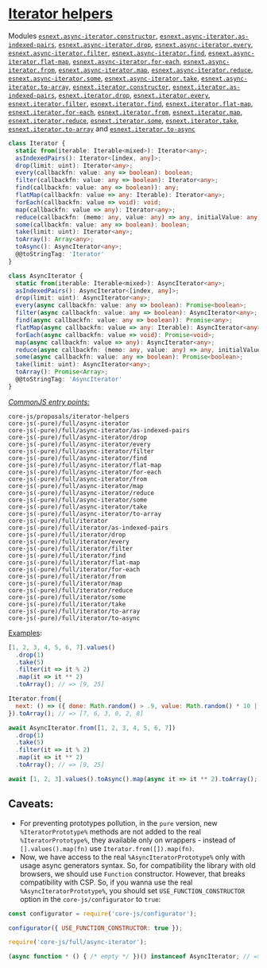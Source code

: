 # [Iterator helpers](https://github.com/tc39/proposal-iterator-helpers)
Modules [`esnext.async-iterator.constructor`](/packages/core-js/modules/esnext.async-iterator.constructor.js), [`esnext.async-iterator.as-indexed-pairs`](/packages/core-js/modules/esnext.async-iterator.as-indexed-pairs.js), [`esnext.async-iterator.drop`](/packages/core-js/modules/esnext.async-iterator.drop.js), [`esnext.async-iterator.every`](/packages/core-js/modules/esnext.async-iterator.every.js), [`esnext.async-iterator.filter`](/packages/core-js/modules/esnext.async-iterator.filter.js), [`esnext.async-iterator.find`](/packages/core-js/modules/esnext.async-iterator.find.js), [`esnext.async-iterator.flat-map`](/packages/core-js/modules/esnext.async-iterator.flat-map.js), [`esnext.async-iterator.for-each`](/packages/core-js/modules/esnext.async-iterator.for-each.js), [`esnext.async-iterator.from`](/packages/core-js/modules/esnext.async-iterator.from.js), [`esnext.async-iterator.map`](/packages/core-js/modules/esnext.async-iterator.map.js), [`esnext.async-iterator.reduce`](/packages/core-js/modules/esnext.async-iterator.reduce.js), [`esnext.async-iterator.some`](/packages/core-js/modules/esnext.async-iterator.some.js), [`esnext.async-iterator.take`](/packages/core-js/modules/esnext.async-iterator.take.js), [`esnext.async-iterator.to-array`](/packages/core-js/modules/esnext.async-iterator.to-array.js), [`esnext.iterator.constructor`](/packages/core-js/modules/esnext.iterator.constructor.js), [`esnext.iterator.as-indexed-pairs`](/packages/core-js/modules/esnext.iterator.as-indexed-pairs.js), [`esnext.iterator.drop`](/packages/core-js/modules/esnext.iterator.drop.js), [`esnext.iterator.every`](/packages/core-js/modules/esnext.iterator.every.js), [`esnext.iterator.filter`](/packages/core-js/modules/esnext.iterator.filter.js), [`esnext.iterator.find`](/packages/core-js/modules/esnext.iterator.find.js), [`esnext.iterator.flat-map`](/packages/core-js/modules/esnext.iterator.flat-map.js), [`esnext.iterator.for-each`](/packages/core-js/modules/esnext.iterator.for-each.js), [`esnext.iterator.from`](/packages/core-js/modules/esnext.iterator.from.js), [`esnext.iterator.map`](/packages/core-js/modules/esnext.iterator.map.js), [`esnext.iterator.reduce`](/packages/core-js/modules/esnext.iterator.reduce.js), [`esnext.iterator.some`](/packages/core-js/modules/esnext.iterator.some.js), [`esnext.iterator.take`](/packages/core-js/modules/esnext.iterator.take.js), [`esnext.iterator.to-array`](/packages/core-js/modules/esnext.iterator.to-array.js) and [`esnext.iterator.to-async`](/packages/core-js/modules/esnext.iterator.to-async.js)
```ts
class Iterator {
  static from(iterable: Iterable<mixed>): Iterator<any>;
  asIndexedPairs(): Iterator<[index, any]>;
  drop(limit: uint): Iterator<any>;
  every(callbackfn: value: any => boolean): boolean;
  filter(callbackfn: value: any => boolean): Iterator<any>;
  find(callbackfn: value: any => boolean)): any;
  flatMap(callbackfn: value => any: Iterable): Iterator<any>;
  forEach(callbackfn: value => void): void;
  map(callbackfn: value => any): Iterator<any>;
  reduce(callbackfn: (memo: any, value: any) => any, initialValue: any): any;
  some(callbackfn: value: any => boolean): boolean;
  take(limit: uint): Iterator<any>;
  toArray(): Array<any>;
  toAsync(): AsyncIterator<any>;
  @@toStringTag: 'Iterator'
}

class AsyncIterator {
  static from(iterable: Iterable<mixed>): AsyncIterator<any>;
  asIndexedPairs(): AsyncIterator<[index, any]>;
  drop(limit: uint): AsyncIterator<any>;
  every(async callbackfn: value: any => boolean): Promise<boolean>;
  filter(async callbackfn: value: any => boolean): AsyncIterator<any>;
  find(async callbackfn: value: any => boolean)): Promise<any>;
  flatMap(async callbackfn: value => any: Iterable): AsyncIterator<any>;
  forEach(async callbackfn: value => void): Promise<void>;
  map(async callbackfn: value => any): AsyncIterator<any>;
  reduce(async callbackfn: (memo: any, value: any) => any, initialValue: any): Promise<any>;
  some(async callbackfn: value: any => boolean): Promise<boolean>;
  take(limit: uint): AsyncIterator<any>;
  toArray(): Promise<Array>;
  @@toStringTag: 'AsyncIterator'
}
```
[*CommonJS entry points:*](/docs/usage.md#commonjs-api)
```
core-js/proposals/iterator-helpers
core-js(-pure)/full/async-iterator
core-js(-pure)/full/async-iterator/as-indexed-pairs
core-js(-pure)/full/async-iterator/drop
core-js(-pure)/full/async-iterator/every
core-js(-pure)/full/async-iterator/filter
core-js(-pure)/full/async-iterator/find
core-js(-pure)/full/async-iterator/flat-map
core-js(-pure)/full/async-iterator/for-each
core-js(-pure)/full/async-iterator/from
core-js(-pure)/full/async-iterator/map
core-js(-pure)/full/async-iterator/reduce
core-js(-pure)/full/async-iterator/some
core-js(-pure)/full/async-iterator/take
core-js(-pure)/full/async-iterator/to-array
core-js(-pure)/full/iterator
core-js(-pure)/full/iterator/as-indexed-pairs
core-js(-pure)/full/iterator/drop
core-js(-pure)/full/iterator/every
core-js(-pure)/full/iterator/filter
core-js(-pure)/full/iterator/find
core-js(-pure)/full/iterator/flat-map
core-js(-pure)/full/iterator/for-each
core-js(-pure)/full/iterator/from
core-js(-pure)/full/iterator/map
core-js(-pure)/full/iterator/reduce
core-js(-pure)/full/iterator/some
core-js(-pure)/full/iterator/take
core-js(-pure)/full/iterator/to-array
core-js(-pure)/full/iterator/to-async
```
[Examples](https://is.gd/P7YLCq):
```js
[1, 2, 3, 4, 5, 6, 7].values()
  .drop(1)
  .take(5)
  .filter(it => it % 2)
  .map(it => it ** 2)
  .toArray(); // => [9, 25]

Iterator.from({
  next: () => ({ done: Math.random() > .9, value: Math.random() * 10 | 0 })
}).toArray(); // => [7, 6, 3, 0, 2, 8]

await AsyncIterator.from([1, 2, 3, 4, 5, 6, 7])
  .drop(1)
  .take(5)
  .filter(it => it % 2)
  .map(it => it ** 2)
  .toArray(); // => [9, 25]

await [1, 2, 3].values().toAsync().map(async it => it ** 2).toArray(); // => [1, 4, 9]
```
## Caveats:
- For preventing prototypes pollution, in the `pure` version, new `%IteratorPrototype%` methods are not added to the real `%IteratorPrototype%`, they available only on wrappers - instead of `[].values().map(fn)` use `Iterator.from([]).map(fn)`.
- Now, we have access to the real `%AsyncIteratorPrototype%` only with usage async generators syntax. So, for compatibility the library with old browsers, we should use `Function` constructor. However, that breaks compatibility with CSP. So, if you wanna use the real `%AsyncIteratorPrototype%`, you should set `USE_FUNCTION_CONSTRUCTOR` option in the `core-js/configurator` to `true`:
```js
const configurator = require('core-js/configurator');

configurator({ USE_FUNCTION_CONSTRUCTOR: true });

require('core-js/full/async-iterator');

(async function * () { /* empty */ })() instanceof AsyncIterator; // => true
```
